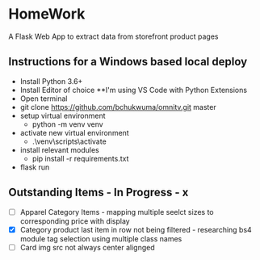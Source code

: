 # HomeWork
A Flask Web App to extract data from storefront product pages

## Instructions for a Windows based local deploy

- Install Python 3.6+
- Install Editor of choice **I'm using VS Code with Python Extensions
- Open terminal
- git clone https://github.com/bchukwuma/omnitv.git master
- setup virtual environment
  - python -m venv venv
- activate new virtual environment
  - .\venv\scripts\activate
- install relevant modules
  - pip install -r requirements.txt
- flask run


## Outstanding Items - In Progress - x
- [ ] Apparel Category Items - mapping multiple seelct sizes to corresponding price with display
- [x] Category product last item in row not being filtered
      - researching bs4 module tag selection using multiple class names 
- [ ] Card img src not always center alignged
